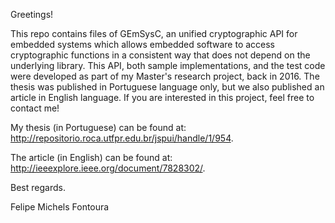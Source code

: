 Greetings!

This repo contains files of GEmSysC, an unified cryptographic API for embedded systems which allows embedded software to access cryptographic functions in a consistent way that does not depend on the underlying library. This API, both sample implementations, and the test code were developed as part of my Master's research project, back in 2016. The thesis was published in Portuguese language only, but we also published an article in English language. If you are interested in this project, feel free to contact me!

My thesis (in Portuguese) can be found at: <http://repositorio.roca.utfpr.edu.br/jspui/handle/1/954>.

The article (in English) can be found at: <http://ieeexplore.ieee.org/document/7828302/>.

Best regards.

Felipe Michels Fontoura

